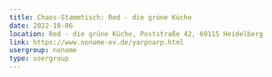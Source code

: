 ```yaml
---
title: Chaos-Stammtisch: Red - die grüne Küche
date: 2022-10-06
location: Red - die grüne Küche, Poststraße 42, 69115 Heidelberg
link: https://www.noname-ev.de/yarpnarp.html
usergroup: noname
type: usergroup
---
```

